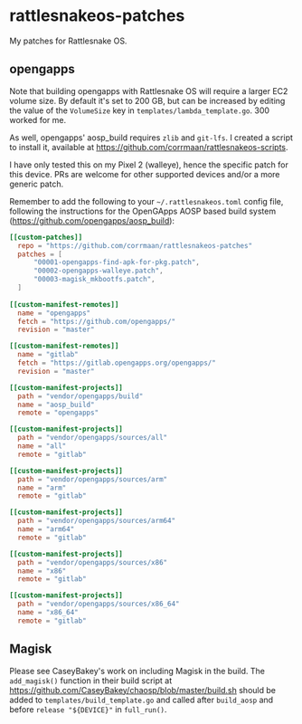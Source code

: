 # rattlesnakeos-patches
My patches for Rattlesnake OS.

## opengapps
Note that building opengapps with Rattlesnake OS will require a larger EC2 volume size. By default it's set to 200 GB, but can be increased by editing the value of the `VolumeSize` key in `templates/lambda_template.go`. 300 worked for me.

As well, opengapps' aosp_build requires `zlib` and `git-lfs`. I created a script to install it, available at https://github.com/corrmaan/rattlesnakeos-scripts.

I have only tested this on my Pixel 2 (walleye), hence the specific patch for this device. PRs are welcome for other supported devices and/or a more generic patch.

Remember to add the following to your `~/.rattlesnakeos.toml` config file, following the instructions for the OpenGApps AOSP based build system (https://github.com/opengapps/aosp_build):

````toml
[[custom-patches]]
  repo = "https://github.com/corrmaan/rattlesnakeos-patches"
  patches = [
      "00001-opengapps-find-apk-for-pkg.patch",
      "00002-opengapps-walleye.patch",
      "00003-magisk_mkbootfs.patch",
  ]
  
[[custom-manifest-remotes]]
  name = "opengapps"
  fetch = "https://github.com/opengapps/"
  revision = "master"

[[custom-manifest-remotes]]
  name = "gitlab"
  fetch = "https://gitlab.opengapps.org/opengapps/"
  revision = "master"

[[custom-manifest-projects]]
  path = "vendor/opengapps/build"
  name = "aosp_build"
  remote = "opengapps"

[[custom-manifest-projects]]
  path = "vendor/opengapps/sources/all"
  name = "all"
  remote = "gitlab"

[[custom-manifest-projects]]
  path = "vendor/opengapps/sources/arm"
  name = "arm"
  remote = "gitlab"

[[custom-manifest-projects]]
  path = "vendor/opengapps/sources/arm64"
  name = "arm64"
  remote = "gitlab"

[[custom-manifest-projects]]
  path = "vendor/opengapps/sources/x86"
  name = "x86"
  remote = "gitlab"

[[custom-manifest-projects]]
  path = "vendor/opengapps/sources/x86_64"
  name = "x86_64"
  remote = "gitlab"
````

## Magisk
Please see CaseyBakey's work on including Magisk in the build. The `add_magisk()` function in their build script at https://github.com/CaseyBakey/chaosp/blob/master/build.sh should be added to `templates/build_template.go` and called after `build_aosp` and before `release "${DEVICE}"` in `full_run()`.
